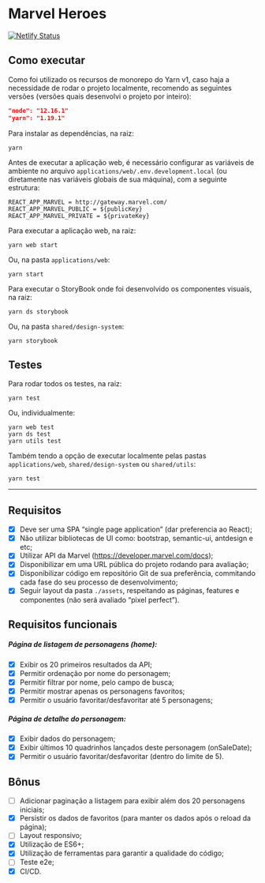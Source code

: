 # Marvel Heroes

[![Netlify Status](https://api.netlify.com/api/v1/badges/bd617c20-09ef-4789-b935-96e65b28a46a/deploy-status)](https://app.netlify.com/sites/do-vale-marvel-heroes/deploys)

## Como executar

Como foi utilizado os recursos de monorepo do Yarn v1, caso haja a necessidade de rodar o projeto localmente, recomendo as seguintes versões (versões quais desenvolvi o projeto por inteiro):

```json
"node": "12.16.1"
"yarn": "1.19.1"
```

Para instalar as dependências, na raiz:

```
yarn
```

Antes de executar a aplicação web, é necessário configurar as variáveis de ambiente no arquivo `applications/web/.env.development.local` (ou diretamente nas variáveis globais de sua máquina), com a seguinte estrutura:

```
REACT_APP_MARVEL = http://gateway.marvel.com/
REACT_APP_MARVEL_PUBLIC = ${publicKey}
REACT_APP_MARVEL_PRIVATE = ${privateKey}
```

Para executar a aplicação web, na raiz:

```
yarn web start
```

Ou, na pasta `applications/web`:

```
yarn start
```

Para executar o StoryBook onde foi desenvolvido os componentes visuais, na raiz:

```
yarn ds storybook
```

Ou, na pasta `shared/design-system`:

```
yarn storybook
```

## Testes

Para rodar todos os testes, na raiz:

```
yarn test
```

Ou, individualmente:

```
yarn web test
yarn ds test
yarn utils test
```

Também tendo a opção de executar localmente pelas pastas `applications/web`, `shared/design-system` ou `shared/utils`:

```
yarn test
```

<hr>

## Requisitos

-   [x] Deve ser uma SPA “single page application” (dar preferencia ao React);
-   [x] Não utilizar bibliotecas de UI como: bootstrap, semantic-ui, antdesign e etc;
-   [x] Utilizar API da Marvel (https://developer.marvel.com/docs);
-   [x] Disponibilizar em uma URL pública do projeto rodando para avaliação;
-   [x] Disponibilizar código em repositório Git de sua preferência, commitando cada fase do seu processo de desenvolvimento;
-   [x] Seguir layout da pasta `./assets`, respeitando as páginas, features e componentes (não será avaliado “pixel perfect”).

## Requisitos funcionais

##### Página de listagem de personagens (home):

-   [x] Exibir os 20 primeiros resultados da API;
-   [x] Permitir ordenação por nome do personagem;
-   [x] Permitir filtrar por nome, pelo campo de busca;
-   [x] Permitir mostrar apenas os personagens favoritos;
-   [x] Permitir o usuário favoritar/desfavoritar até 5 personagens;

##### Página de detalhe do personagem:

-   [x] Exibir dados do personagem;
-   [x] Exibir últimos 10 quadrinhos lançados deste personagem (onSaleDate);
-   [x] Permitir o usuário favoritar/desfavoritar (dentro do limite de 5).

## Bônus

-   [ ] Adicionar paginação a listagem para exibir além dos 20 personagens iniciais;
-   [x] Persistir os dados de favoritos (para manter os dados após o reload da página);
-   [ ] Layout responsivo;
-   [x] Utilização de ES6+;
-   [x] Utilização de ferramentas para garantir a qualidade do código;
-   [ ] Teste e2e;
-   [x] CI/CD.

